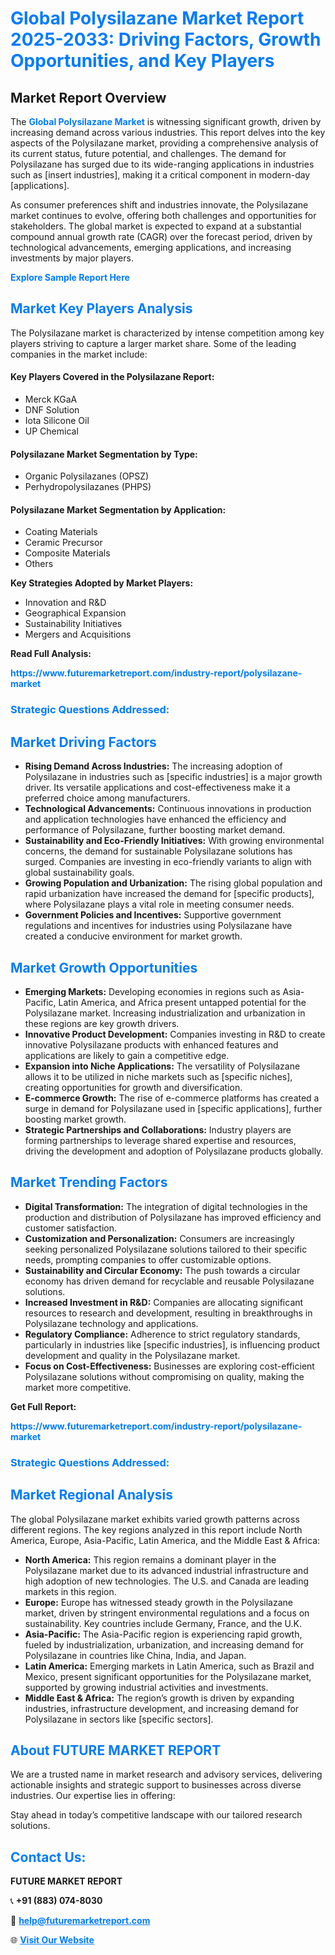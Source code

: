 <h1 style="color: #007BFF;">Global Polysilazane Market Report 2025-2033: Driving Factors, Growth Opportunities, and Key Players</h1>

<section id="overview">
<h2>Market Report Overview</h2>
<p>The <a href="https://www.futuremarketreport.com/industry-report/polysilazane-market" style="color: #007BFF; text-decoration: none;"><strong>Global Polysilazane Market</strong></a> is witnessing significant growth, driven by increasing demand across various industries. This report delves into the key aspects of the Polysilazane market, providing a comprehensive analysis of its current status, future potential, and challenges. The demand for Polysilazane has surged due to its wide-ranging applications in industries such as [insert industries], making it a critical component in modern-day [applications].</p>
<p>As consumer preferences shift and industries innovate, the Polysilazane market continues to evolve, offering both challenges and opportunities for stakeholders. The global market is expected to expand at a substantial compound annual growth rate (CAGR) over the forecast period, driven by technological advancements, emerging applications, and increasing investments by major players.</p>
</section>

<section id="overview">
<p><a href="https://www.futuremarketreport.com/request-sample/reportId=27989" style="color: #007BFF; text-decoration: none;"><strong>Explore Sample Report Here</strong></a></p>
</section>

<section id="key-players">
<h2 style="color: #007BFF;">Market Key Players Analysis</h2>
<p>The Polysilazane market is characterized by intense competition among key players striving to capture a larger market share. Some of the leading companies in the market include:</p>
<h4>Key Players Covered in the Polysilazane Report:</h4>
<ul><li>Merck KGaA</li><li>DNF Solution</li><li>Iota Silicone Oil</li><li>UP Chemical</li></ul>
<h4>Polysilazane Market Segmentation by Type:</h4>
<ul><li>Organic Polysilazanes (OPSZ)</li><li>Perhydropolysilazanes (PHPS)</li></ul>

<h4>Polysilazane Market Segmentation by Application:</h4>
<ul><li>Coating Materials</li><li>Ceramic Precursor</li><li>Composite Materials</li><li>Others</li></ul>
<p><strong>Key Strategies Adopted by Market Players:</strong></p>
<ul>
<li>Innovation and R&D</li>
<li>Geographical Expansion</li>
<li>Sustainability Initiatives</li>
<li>Mergers and Acquisitions</li>
</ul>
</section>

<section>
<p><strong>Read Full Analysis: </strong></p><a href="https://www.futuremarketreport.com/industry-report/polysilazane-market" style="color: #007BFF; text-decoration: none;"><strong>https://www.futuremarketreport.com/industry-report/polysilazane-market</strong></a>
<h3 style="color: #007BFF;">Strategic Questions Addressed:</h3>
</section>

<section id="driving-factors">
<h2 style="color: #007BFF;">Market Driving Factors</h2>
<ul>
<li><strong>Rising Demand Across Industries:</strong> The increasing adoption of Polysilazane in industries such as [specific industries] is a major growth driver. Its versatile applications and cost-effectiveness make it a preferred choice among manufacturers.</li>
<li><strong>Technological Advancements:</strong> Continuous innovations in production and application technologies have enhanced the efficiency and performance of Polysilazane, further boosting market demand.</li>
<li><strong>Sustainability and Eco-Friendly Initiatives:</strong> With growing environmental concerns, the demand for sustainable Polysilazane solutions has surged. Companies are investing in eco-friendly variants to align with global sustainability goals.</li>
<li><strong>Growing Population and Urbanization:</strong> The rising global population and rapid urbanization have increased the demand for [specific products], where Polysilazane plays a vital role in meeting consumer needs.</li>
<li><strong>Government Policies and Incentives:</strong> Supportive government regulations and incentives for industries using Polysilazane have created a conducive environment for market growth.</li>
</ul>
</section>

<section id="growth-opportunities">
<h2 style="color: #007BFF;">Market Growth Opportunities</h2>
<ul>
<li><strong>Emerging Markets:</strong> Developing economies in regions such as Asia-Pacific, Latin America, and Africa present untapped potential for the Polysilazane market. Increasing industrialization and urbanization in these regions are key growth drivers.</li>
<li><strong>Innovative Product Development:</strong> Companies investing in R&D to create innovative Polysilazane products with enhanced features and applications are likely to gain a competitive edge.</li>
<li><strong>Expansion into Niche Applications:</strong> The versatility of Polysilazane allows it to be utilized in niche markets such as [specific niches], creating opportunities for growth and diversification.</li>
<li><strong>E-commerce Growth:</strong> The rise of e-commerce platforms has created a surge in demand for Polysilazane used in [specific applications], further boosting market growth.</li>
<li><strong>Strategic Partnerships and Collaborations:</strong> Industry players are forming partnerships to leverage shared expertise and resources, driving the development and adoption of Polysilazane products globally.</li>
</ul>
</section>

<section id="trending-factors">
<h2 style="color: #007BFF;">Market Trending Factors</h2>
<ul>
<li><strong>Digital Transformation:</strong> The integration of digital technologies in the production and distribution of Polysilazane has improved efficiency and customer satisfaction.</li>
<li><strong>Customization and Personalization:</strong> Consumers are increasingly seeking personalized Polysilazane solutions tailored to their specific needs, prompting companies to offer customizable options.</li>
<li><strong>Sustainability and Circular Economy:</strong> The push towards a circular economy has driven demand for recyclable and reusable Polysilazane solutions.</li>
<li><strong>Increased Investment in R&D:</strong> Companies are allocating significant resources to research and development, resulting in breakthroughs in Polysilazane technology and applications.</li>
<li><strong>Regulatory Compliance:</strong> Adherence to strict regulatory standards, particularly in industries like [specific industries], is influencing product development and quality in the Polysilazane market.</li>
<li><strong>Focus on Cost-Effectiveness:</strong> Businesses are exploring cost-efficient Polysilazane solutions without compromising on quality, making the market more competitive.</li>
</ul>
</section>

<section>
<p><strong>Get Full Report: </strong></p><a href="https://www.futuremarketreport.com/industry-report/polysilazane-market" style="color: #007BFF; text-decoration: none;"><strong>https://www.futuremarketreport.com/industry-report/polysilazane-market</strong></a>
<h3 style="color: #007BFF;">Strategic Questions Addressed:</h3>
</section>


<section id="regional-analysis">
<h2 style="color: #007BFF;">Market Regional Analysis</h2>
<p>The global Polysilazane market exhibits varied growth patterns across different regions. The key regions analyzed in this report include North America, Europe, Asia-Pacific, Latin America, and the Middle East & Africa:</p>
<ul>
<li><strong>North America:</strong> This region remains a dominant player in the Polysilazane market due to its advanced industrial infrastructure and high adoption of new technologies. The U.S. and Canada are leading markets in this region.</li>
<li><strong>Europe:</strong> Europe has witnessed steady growth in the Polysilazane market, driven by stringent environmental regulations and a focus on sustainability. Key countries include Germany, France, and the U.K.</li>
<li><strong>Asia-Pacific:</strong> The Asia-Pacific region is experiencing rapid growth, fueled by industrialization, urbanization, and increasing demand for Polysilazane in countries like China, India, and Japan.</li>
<li><strong>Latin America:</strong> Emerging markets in Latin America, such as Brazil and Mexico, present significant opportunities for the Polysilazane market, supported by growing industrial activities and investments.</li>
<li><strong>Middle East & Africa:</strong> The region’s growth is driven by expanding industries, infrastructure development, and increasing demand for Polysilazane in sectors like [specific sectors].</li>
</ul>
</section>

<footer>
<h2 style="color: #007BFF;">About FUTURE MARKET REPORT</h2>
<p>We are a trusted name in market research and advisory services, delivering actionable insights and strategic support to businesses across diverse industries. Our expertise lies in offering:</p>

<p>Stay ahead in today’s competitive landscape with our tailored research solutions.</p>

<h2 style="color: #007BFF;">Contact Us:</h2>
<p><strong>FUTURE MARKET REPORT</strong></p>
<p>📞 <strong>+91 (883) 074-8030</strong></p>
<p>📧 <strong><a href="mailto:help@futuremarketreport.com" style="color: #007BFF;">help@futuremarketreport.com</a></strong></p>
<p>🌐 <strong><a href="https://www.futuremarketreport.com/" style="color: #007BFF;">Visit Our Website</a></strong></p>
</footer>